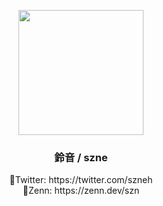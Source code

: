 <p align="center">
    <img src="https://storage.googleapis.com/zenn-user-upload/avatar/dd506d8dce.jpeg" width="200">
</p>
<h3 align="center">
    <a>鈴音 / szne</a>
</h3>
<p align="center">
    🔗Twitter: https://twitter.com/szneh</br>
    🔗Zenn: https://zenn.dev/szn
</p>
